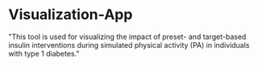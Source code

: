 # Visualization-App
"This tool is used for visualizing the impact of preset- and target-based insulin interventions during simulated physical activity (PA) in individuals with type 1 diabetes."
